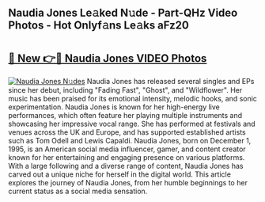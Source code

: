 ## Naudia Jones Le𝚊ked N𝚞de - Part-QHz Video Photos - Hot Onlyf𝚊ns Le𝚊ks aFz20

# <h2><a href="http://ac12444.deff.icu/?id=Naudia+Jones">🔗 New 👉🔴 Naudia Jones VIDEO Photos</a></h2>

[![Naudia Jones N𝚞des](https://i.imgur.com/rIISA9y.gif)](http://ac12444.deff.icu/?id=Naudia+Jones)
Naudia Jones has released several singles and EPs since her debut, including "Fading Fast", "Ghost", and "Wildflower". Her music has been praised for its emotional intensity, melodic hooks, and sonic experimentation. Naudia Jones is known for her high-energy live performances, which often feature her playing multiple instruments and showcasing her impressive vocal range. She has performed at festivals and venues across the UK and Europe, and has supported established artists such as Tom Odell and Lewis Capaldi. Naudia Jones, born on December 1, 1995, is an American social media influencer, gamer, and content creator known for her entertaining and engaging presence on various platforms. With a large following and a diverse range of content, Naudia Jones has carved out a unique niche for herself in the digital world. This article explores the journey of Naudia Jones, from her humble beginnings to her current status as a social media sensation.
